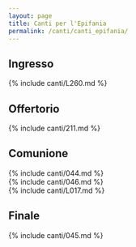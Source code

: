 ```yaml
---
layout: page
title: Canti per l'Epifania
permalink: /canti/canti_epifania/
---
```


## Ingresso
{% include canti/L260.md %}   

## Offertorio
{% include canti/211.md %}   

## Comunione   
{% include canti/044.md %}   
{% include canti/046.md %}   
{% include canti/L017.md %}   

## Finale
{% include canti/045.md %}   
